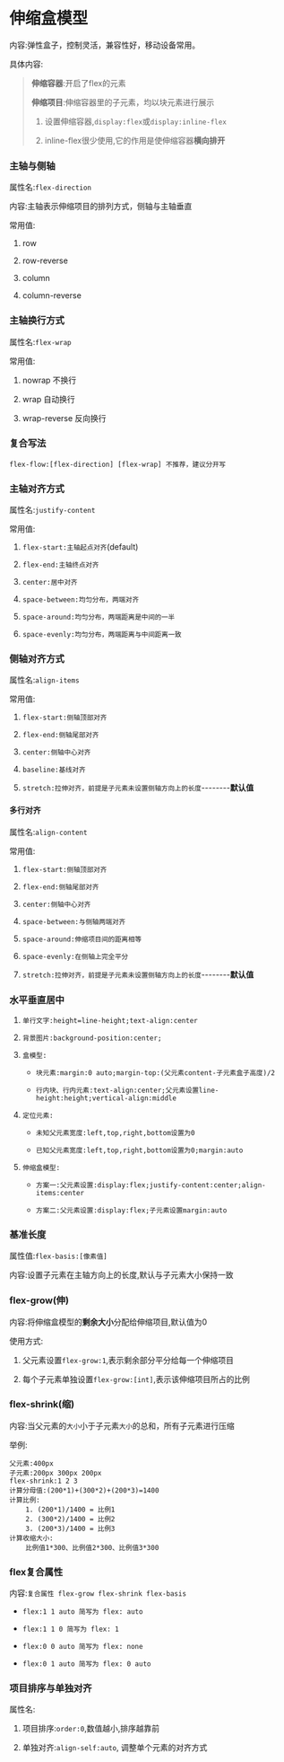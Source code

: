# 伸缩盒模型

内容:弹性盒子，控制灵活，兼容性好，移动设备常用。

具体内容:

> **伸缩容器**:开启了flex的元素
> 
> **伸缩项目**:伸缩容器里的子元素，均以块元素进行展示
> 
> 1. 设置伸缩容器,`display:flex`或`display:inline-flex`
> 
> 2. inline-flex很少使用,它的作用是使伸缩容器**横向排开**

### 主轴与侧轴

属性名:`flex-direction`

内容:主轴表示伸缩项目的排列方式，侧轴与主轴垂直

常用值:

1. row

2. row-reverse

3. column

4. column-reverse

### 主轴换行方式

属性名:`flex-wrap`

常用值:

1. nowrap 不换行

2. wrap 自动换行

3. wrap-reverse 反向换行

### 复合写法

`flex-flow:[flex-direction] [flex-wrap] 不推荐，建议分开写`

### 主轴对齐方式

属性名:`justify-content`

常用值:

1. `flex-start:主轴起点对齐`(default)

2. `flex-end:主轴终点对齐`

3. `center:居中对齐`

4. `space-between:均匀分布，两端对齐`

5. `space-around:均匀分布，两端距离是中间的一半`

6. `space-evenly:均匀分布，两端距离与中间距离一致`

### 侧轴对齐方式

属性名:`align-items`

常用值:

1. `flex-start:侧轴顶部对齐`

2. `flex-end:侧轴尾部对齐`

3. `center:侧轴中心对齐`

4. `baseline:基线对齐`

5. `stretch:拉伸对齐，前提是子元素未设置侧轴方向上的长度`--------**默认值**

#### 多行对齐

属性名:`align-content`

常用值:

1. `flex-start:侧轴顶部对齐`

2. `flex-end:侧轴尾部对齐`

3. `center:侧轴中心对齐`

4. `space-between:与侧轴两端对齐`

5. `space-around:伸缩项目间的距离相等`

6. `space-evenly:在侧轴上完全平分`

7. `stretch:拉伸对齐，前提是子元素未设置侧轴方向上的长度`--------**默认值**

### 水平垂直居中

1. `单行文字:height=line-height;text-align:center`

2. `背景图片:background-position:center;`

3. `盒模型:`
   
   - `块元素:margin:0 auto;margin-top:(父元素content-子元素盒子高度)/2`
   
   - `行内块、行内元素:text-align:center;父元素设置line-height:height;vertical-align:middle`

4. `定位元素:`
   
   - `未知父元素宽度:left,top,right,bottom设置为0`
   
   - `已知父元素宽度:left,top,right,bottom设置为0;margin:auto`

5. `伸缩盒模型:`
   
   - `方案一:父元素设置:display:flex;justify-content:center;align-items:center`
   
   - `方案二:父元素设置:display:flex;子元素设置margin:auto`

### 基准长度

属性值:`flex-basis:[像素值]`

内容:设置子元素在主轴方向上的长度,默认与子元素大小保持一致

### flex-grow(伸)

内容:将伸缩盒模型的**剩余大小**分配给伸缩项目,默认值为0

使用方式:

1. 父元素设置`flex-grow:1`,表示剩余部分平分给每一个伸缩项目

2. 每个子元素单独设置`flex-grow:[int]`,表示该伸缩项目所占的比例

### flex-shrink(缩)

内容:当父元素的`大小`小于子元素`大小`的总和，所有子元素进行压缩

举例:

```textile
父元素:400px
子元素:200px 300px 200px
flex-shrink:1 2 3
计算分母值:(200*1)+(300*2)+(200*3)=1400
计算比例:
    1. (200*1)/1400 = 比例1
    2. (300*2)/1400 = 比例2
    3. (200*3)/1400 = 比例3
计算收缩大小:
    比例值1*300、比例值2*300、比例值3*300
```

### flex复合属性

内容:`复合属性 flex-grow flex-shrink flex-basis`

- `flex:1 1 auto 简写为 flex: auto`

- `flex:1 1 0 简写为 flex: 1`

- `flex:0 0 auto 简写为 flex: none`

- `flex:0 1 auto 简写为 flex: 0 auto`

### 项目排序与单独对齐

属性名:

1. 项目排序:`order:0`,数值越小,排序越靠前

2. 单独对齐:`align-self:auto`,  调整单个元素的对齐方式
